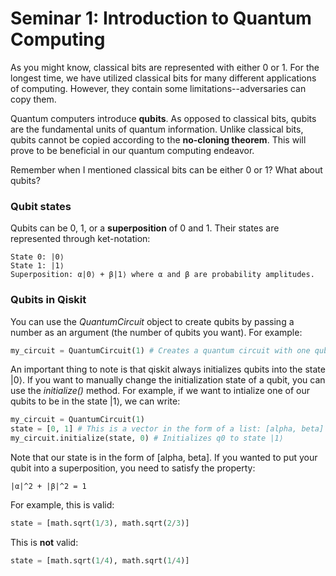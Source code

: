 # Seminar 1: Introduction to Quantum Computing

As you might know, classical bits are represented with either 0 or 1. For the longest time, we have utilized classical 
bits for many different applications of computing. However, they contain some limitations--adversaries can copy them.

Quantum computers introduce **qubits**. As opposed to classical bits, qubits are the fundamental units of quantum information.
Unlike classical bits, qubits cannot be copied according to the **no-cloning theorem**. This will prove to be beneficial in our
quantum computing endeavor.

Remember when I mentioned classical bits can be either 0 or 1? What about qubits? 

### Qubit states
Qubits can be 0, 1, or a **superposition** of 0 and 1. Their states are represented through ket-notation:

```
State 0: |0⟩ 
State 1: |1⟩
Superposition: α|0⟩ + β|1⟩ where α and β are probability amplitudes. 
```

### Qubits in Qiskit
You can use the *QuantumCircuit* object to create qubits by passing a number as an argument (the number of qubits you want).
For example:

```python
my_circuit = QuantumCircuit(1) # Creates a quantum circuit with one qubit1: q0
```

An important thing to note is that qiskit always initializes qubits into the state |0⟩. If you want to manually change the initialization state of a qubit, you can use the *initialize()* method. For example, if we want to intialize one of our qubits to be in the state |1⟩, we can write:

```python
my_circuit = QuantumCircuit(1)
state = [0, 1] # This is a vector in the form of a list: [alpha, beta]
my_circuit.initialize(state, 0) # Initializes q0 to state |1⟩
```

Note that our state is in the form of [alpha, beta]. If you wanted to put your qubit into a superposition, you need to satisfy the property:

```
|α|^2 + |β|^2 = 1
```

For example, this is valid:
```python
state = [math.sqrt(1/3), math.sqrt(2/3)]
```

This is **not** valid:
```python
state = [math.sqrt(1/4), math.sqrt(1/4)]
```








